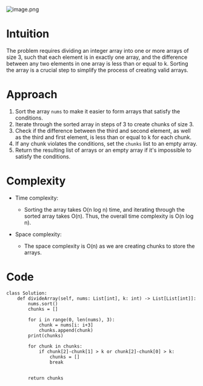 ![image.png](https://assets.leetcode.com/users/images/904ab84d-6846-4208-90ef-e552d73bdbad_1706806020.5348465.png)

# Intuition
The problem requires dividing an integer array into one or more arrays of size 3, such that each element is in exactly one array, and the difference between any two elements in one array is less than or equal to k. Sorting the array is a crucial step to simplify the process of creating valid arrays.

# Approach
1. Sort the array `nums` to make it easier to form arrays that satisfy the conditions.
2. Iterate through the sorted array in steps of 3 to create chunks of size 3.
3. Check if the difference between the third and second element, as well as the third and first element, is less than or equal to k for each chunk.
4. If any chunk violates the conditions, set the `chunks` list to an empty array.
5. Return the resulting list of arrays or an empty array if it's impossible to satisfy the conditions.

# Complexity
- Time complexity: 
   - Sorting the array takes O(n log n) time, and iterating through the sorted array takes O(n). Thus, the overall time complexity is O(n log n).

- Space complexity: 
   - The space complexity is O(n) as we are creating chunks to store the arrays.


# Code
```
class Solution:
    def divideArray(self, nums: List[int], k: int) -> List[List[int]]:
        nums.sort()
        chunks = []

        for i in range(0, len(nums), 3):
            chunk = nums[i: i+3]
            chunks.append(chunk)
        print(chunks)

        for chunk in chunks:
            if chunk[2]-chunk[1] > k or chunk[2]-chunk[0] > k:
                chunks = []
                break


        return chunks
```
